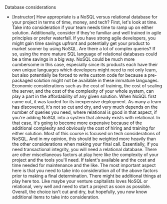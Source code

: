Database considerations
- [Instructor] How appropriate is a NoSQL versus relational database for your project in terms of time, money, and tech? First, let's look at time. Take into consideration if your team needs time to ramp up on either solution. Additionally, consider if they're familiar and well trained in agile principles or prefer waterfall. If you have strong agile developers, you might gain time savings upfront and potentially get your product to market sooner by using NoSQL. Are there a lot of complex queries? If so, using the more mature SQL language of relational databases could be a time savings in a big way. NoSQL could be much more cumbersome in this case, especially since its products each have their own unique languages which developers might need to not only learn, but also potentially be forced to write custom code for because a pre-packaged solution might not be available in these immature languages. Economic considerations such as the cost of training, the cost of scaling the server, and the cost of the complexity of your whole system, can play a part in the affordability of any given solution. When NoSQL first came out, it was lauded for its inexpensive deployment. As many a team has discovered, it's not so cut and dry, and very much depends on the number of queries you need, where relational is good in that aspect, if you're adding NoSQL into a system that already exists with relational. In that case, it's going to become more expensive because of the additional complexity and obviously the cost of hiring and training for either solution. Most of this course is focused on tech considerations of NoSQL. And in my opinion, this should be weighted more heavily than the other considerations when making your final call. Essentially, if you need transactional integrity, you will need a relational database. There are other miscellaneous factors at play here like the complexity of your project and the tools you'll need. If talent's available and the cost and time needed for maintenance and the like. The most important aspect here is that you need to take into consideration all of the above factors prior to making a final determination. There might be additional things at play here too. Like maybe your venture capitalists loves NoSQL or relational, very well and need to start a project as soon as possible. Overall, the choice isn't cut and dry, but hopefully, you now know additional items to take into consideration.